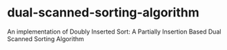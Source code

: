 # dual-scanned-sorting-algorithm
An implementation of Doubly Inserted Sort: A Partially Insertion Based Dual Scanned Sorting Algorithm
